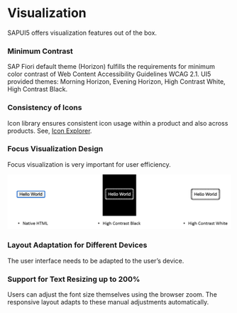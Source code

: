 <!-- loiob3799f08e8da4af48232fe10af22feff -->

# Visualization

SAPUI5 offers visualization features out of the box.





### Minimum Contrast

SAP Fiori default theme \(Horizon\) fulfills the requirements for minimum color contrast of Web Content Accessibility Guidelines WCAG 2.1. UI5 provided themes: Morning Horizon, Evening Horizon, High Contrast White, High Contrast Black.



### Consistency of Icons

Icon library ensures consistent icon usage within a product and also across products.​ See, [Icon Explorer](https://ui5.sap.com/test-resources/sap/m/demokit/iconExplorer/webapp/index.html).



### Focus Visualization Design

Focus visualization is very important for user efficiency.​

 ![](images/Focus_Visualization_f04ef12.png) 



### Layout Adaptation for Different Devices

The user interface needs to be adapted to the user’s device.



### Support for Text Resizing up to 200%

Users can adjust the font size themselves using the browser zoom. The responsive layout adapts to these manual adjustments automatically.

